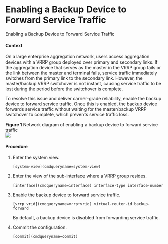 Enabling a Backup Device to Forward Service Traffic
===================================================

Enabling a Backup Device to Forward Service Traffic

#### Context

On a large enterprise aggregation network, users access aggregation devices with a VRRP group deployed over primary and secondary links. If the aggregation device that serves as the master in the VRRP group fails or the link between the master and terminal fails, service traffic immediately switches from the primary link to the secondary link. However, the master/backup VRRP switchover is not instant, causing service traffic to be lost during the period before the switchover is complete.

To resolve this issue and deliver carrier-grade reliability, enable the backup device to forward service traffic. Once this is enabled, the backup device forwards service traffic without waiting for the master/backup VRRP switchover to complete, which prevents service traffic loss.

**Figure 1** Network diagram of enabling a backup device to forward service traffic  
![](figure/en-us_image_0000001130624294.png)

#### Procedure

1. Enter the system view.
   ```
   [system-view](cmdqueryname=system-view)
   ```
2. Enter the view of the sub-interface where a VRRP group resides.
   ```
   [interface](cmdqueryname=interface) interface-type interface-number
   ```
3. Enable the backup device to forward service traffic.
   ```
   [vrrp vrid](cmdqueryname=vrrp+vrid) virtual-router-id backup-forward
   ```
   
   By default, a backup device is disabled from forwarding service traffic.
4. Commit the configuration.
   ```
   [commit](cmdqueryname=commit)
   ```